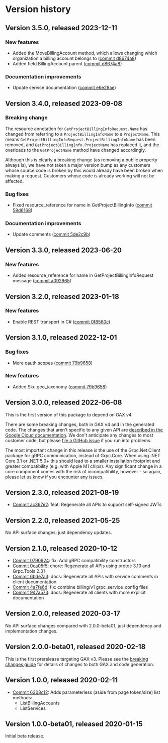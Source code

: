 # Version history

## Version 3.5.0, released 2023-12-11

### New features

- Added the MoveBillingAccount method, which allows changing which organization a billing account belongs to ([commit d8674a8](https://github.com/googleapis/google-cloud-dotnet/commit/d8674a8ec8fed0314c4a0c557f05f47eb5139381))
- Added field BillingAccount.parent ([commit d8674a8](https://github.com/googleapis/google-cloud-dotnet/commit/d8674a8ec8fed0314c4a0c557f05f47eb5139381))

### Documentation improvements

- Update service documentation ([commit e6e28ae](https://github.com/googleapis/google-cloud-dotnet/commit/e6e28aea18f1fbd8d70e62eae8bbdc698e321565))
## Version 3.4.0, released 2023-09-08

### Breaking change

The resource annotation for `GetProjectBillingInfoRequest.Name` has changed from referring to a `ProjectBillingInfoName` to a `ProjectName`. This means `GetProjectBillingInfoRequest.ProjectBillingInfoName` has been removed, and `GetProjectBillingInfo.ProjectName` has replaced it, and the overloads to the `GetProjectName` method have changed accordingly.

Although this is clearly a breaking change (as removing a public property always is), we have not taken a major version bump as any customers whose source code is broken by this would already have been broken when making a request. Customers whose code is already working will not be affected.

### Bug fixes

- Fixed resource_reference for name in GetProjectBillingInfo ([commit 58d6168](https://github.com/googleapis/google-cloud-dotnet/commit/58d6168573e2039bae924d9a3e15ffe32aa38f0d))

### Documentation improvements

- Update comments ([commit 5de2c9b](https://github.com/googleapis/google-cloud-dotnet/commit/5de2c9b2badcd4b58642b12c5fa5413ed96be75f))

## Version 3.3.0, released 2023-06-20

### New features

- Added resource_reference for name in GetProjectBillingInfoRequest message ([commit a092965](https://github.com/googleapis/google-cloud-dotnet/commit/a092965c2e524581712dec037b73d2f3c0931abb))

## Version 3.2.0, released 2023-01-18

### New features

- Enable REST transport in C# ([commit 0f8560c](https://github.com/googleapis/google-cloud-dotnet/commit/0f8560c840725bf41bc060c8beecafc7d99f38eb))

## Version 3.1.0, released 2022-12-01

### Bug fixes

- More oauth scopes ([commit 79b9658](https://github.com/googleapis/google-cloud-dotnet/commit/79b965802715666be335a721886668bcbcd630dc))

### New features

- Added Sku.geo_taxonomy ([commit 79b9658](https://github.com/googleapis/google-cloud-dotnet/commit/79b965802715666be335a721886668bcbcd630dc))

## Version 3.0.0, released 2022-06-08

This is the first version of this package to depend on GAX v4.

There are some breaking changes, both in GAX v4 and in the generated
code. The changes that aren't specific to any given API are [described in the Google Cloud
documentation](https://cloud.google.com/dotnet/docs/reference/help/breaking-gax4).
We don't anticipate any changes to most customer code, but please [file a
GitHub issue](https://github.com/googleapis/google-cloud-dotnet/issues/new/choose)
if you run into problems.

The most important change in this release is the use of the Grpc.Net.Client package
for gRPC communication, instead of Grpc.Core. When using .NET Core 3.1 or .NET 5.0+
this should lead to a smaller installation footprint and greater compatibility (e.g.
with Apple M1 chips). Any significant change in a core component comes with the risk
of incompatibility, however - so again, please let us know if you encounter any
issues.


## Version 2.3.0, released 2021-08-19

- [Commit ac367e2](https://github.com/googleapis/google-cloud-dotnet/commit/ac367e2): feat: Regenerate all APIs to support self-signed JWTs

## Version 2.2.0, released 2021-05-25

No API surface changes; just dependency updates.

## Version 2.1.0, released 2020-10-12

- [Commit 0790924](https://github.com/googleapis/google-cloud-dotnet/commit/0790924): fix: Add gRPC compatibility constructors
- [Commit 0ca05f5](https://github.com/googleapis/google-cloud-dotnet/commit/0ca05f5): chore: Regenerate all APIs using protoc 3.13 and Grpc.Tools 2.31
- [Commit 6bde7a3](https://github.com/googleapis/google-cloud-dotnet/commit/6bde7a3): docs: Regenerate all APIs with service comments in client documentation
- [Commit 4a7fe6d](https://github.com/googleapis/google-cloud-dotnet/commit/4a7fe6d): fix: combine billing/v1 grpc_service_config files
- [Commit 947a573](https://github.com/googleapis/google-cloud-dotnet/commit/947a573): docs: Regenerate all clients with more explicit documentation

## Version 2.0.0, released 2020-03-17

No API surface changes compared with 2.0.0-beta01, just dependency
and implementation changes.

## Version 2.0.0-beta01, released 2020-02-18

This is the first prerelease targeting GAX v3. Please see the [breaking changes
guide](https://cloud.google.com/dotnet/docs/reference/help/breaking-gax2)
for details of changes to both GAX and code generation.

## Version 1.0.0, released 2020-02-11

- [Commit 6308c12](https://github.com/googleapis/google-cloud-dotnet/commit/6308c12): Adds parameterless (aside from page token/size) list methods:
  - ListBillingAccounts
  - ListServices

## Version 1.0.0-beta01, released 2020-01-15

Initial beta release.

